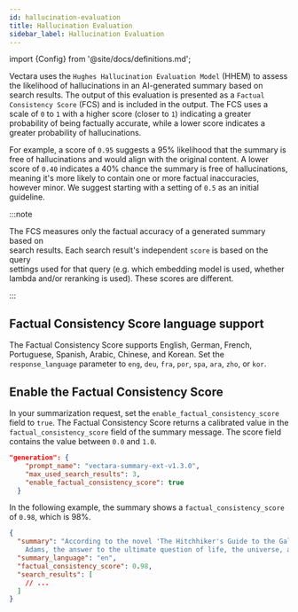 ```yaml
---
id: hallucination-evaluation
title: Hallucination Evaluation
sidebar_label: Hallucination Evaluation
---
```


import {Config} from '@site/docs/definitions.md';

Vectara uses the `Hughes Hallucination Evaluation Model` (HHEM) to assess the
likelihood of hallucinations in an AI-generated summary based on search results.
The output of this evaluation is presented as a `Factual Consistency Score` (FCS)
and is included in the output. The FCS uses a scale of `0` to `1` with a higher
score (closer to `1`) indicating a greater probability of being factually accurate,
while a lower score indicates a greater probability of hallucinations.

For example, a score of `0.95` suggests a 95% likelihood that the summary is
free of hallucinations and would align with the original content. A lower score
of `0.40` indicates a 40% chance the summary is free of hallucinations, meaning
it's more likely to contain one or more factual inaccuracies, however minor.
We suggest starting with a setting of `0.5` as an initial guideline.

:::note

The FCS measures only the factual accuracy of a generated summary based on  
search results. Each search result's independent `score` is based on the query  
settings used for that query (e.g. which embedding model is used, whether  
lambda and/or reranking is used). These scores are different.

:::

## Factual Consistency Score language support

The Factual Consistency Score supports English, German, French, Portuguese, Spanish, Arabic, Chinese, and Korean. Set the `response_language` parameter to `eng`, `deu`, `fra`, `por`, `spa`, `ara`, `zho`, or `kor`.

## Enable the Factual Consistency Score

In your summarization request, set the `enable_factual_consistency_score` field to `true`. The Factual Consistency Score returns a calibrated value in the `factual_consistency_score` field of the summary message. The score field contains the value between `0.0` and `1.0`.

```json showLineNumbers title="Enable the Factual Consistency Score"
"generation": {
    "prompt_name": "vectara-summary-ext-v1.3.0",
    "max_used_search_results": 3,
    "enable_factual_consistency_score": true
  }
```

In the following example, the summary shows a `factual_consistency_score` of `0.98`, which is 98%.

```json showLineNumbers title="Example Factual Consistency Score"
{
  "summary": "According to the novel 'The Hitchhiker's Guide to the Galaxy' by Douglas 
    Adams, the answer to the ultimate question of life, the universe, and everything is 42.",
  "summary_language": "en",
  "factual_consistency_score": 0.98,
  "search_results": [
    // ...
  ]
}
```
